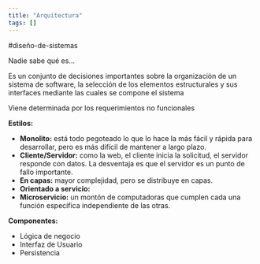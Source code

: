 ```yaml
---
title: "Arquitectura"
tags: []
---
```

#diseño-de-sistemas 

Nadie sabe qué es...

Es un conjunto de decisiones importantes sobre la organización de un sistema de software, la selección de los elementos estructurales y sus interfaces mediante las cuales se compone el sistema

Viene determinada por los requerimientos no funcionales

**Estilos:**

- **Monolito:** está todo pegoteado lo que lo hace la más fácil y rápida para desarrollar, pero es más difícil de mantener a largo plazo.
- **Cliente/Servidor:** como la web, el cliente inicia la solicitud, el servidor responde con datos. La desventaja es que el servidor es un punto de fallo importante.
- **En capas:** mayor complejidad, pero se distribuye en capas.
- **Orientado a servicio:** 
- **Microservicio:** un montón de computadoras que cumplen cada una función específica independiente de las otras.

**Componentes:**

- Lógica de negocio
- Interfaz de Usuario
- Persistencia